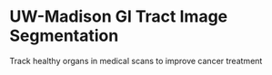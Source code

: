 # UW-Madison GI Tract Image Segmentation
Track healthy organs in medical scans to improve cancer treatment
